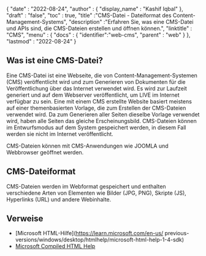 {
  "date" : "2022-08-24",
  "author" : {
    "display_name" : "Kashif Iqbal"
},
  "draft" : "false",
  "toc" : true,
  "title" :"CMS-Datei - Dateiformat des Content-Management-Systems",
  "description" :"Erfahren Sie, was eine CMS-Datei und APIs sind, die CMS-Dateien erstellen und öffnen können.",
  "linktitle" : "CMS",
  "menu" : {
    "docs" : {
"identifier":"web-cms",
      "parent" : "web"
}
},
  "lastmod" : "2022-08-24"
}

## Was ist eine CMS-Datei?

Eine CMS-Datei ist eine Webseite, die von Content-Management-Systemen (CMS) veröffentlicht wird und zum Generieren von Dokumenten für die Veröffentlichung über das Internet verwendet wird. Es wird zur Laufzeit generiert und auf dem Webserver veröffentlicht, um LIVE im Internet verfügbar zu sein. Eine mit einem CMS erstellte Website basiert meistens auf einer themenbasierten Vorlage, die zum Erstellen der CMS-Dateien verwendet wird. Da zum Generieren aller Seiten dieselbe Vorlage verwendet wird, haben alle Seiten das gleiche Erscheinungsbild. CMS-Dateien können im Entwurfsmodus auf dem System gespeichert werden, in diesem Fall werden sie nicht im Internet veröffentlicht.

CMS-Dateien können mit CMS-Anwendungen wie JOOMLA und Webbrowser geöffnet werden.

## CMS-Dateiformat

CMS-Dateien werden im Webformat gespeichert und enthalten verschiedene Arten von Elementen wie Bilder (JPG, PNG), Skripte (JS), Hyperlinks (URL) und andere Webinhalte.

## Verweise

* [Microsoft HTML-Hilfe](https://learn.microsoft.com/en-us/ previous-versions/windows/desktop/htmlhelp/microsoft-html-help-1-4-sdk)
* [Microsoft Compiled HTML Help](https://en.wikipedia.org/wiki/Microsoft_Compiled_HTML_Help)


